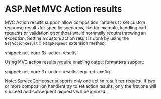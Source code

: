 # ASP.Net MVC Action results

MVC Action results support allow composition handlers to set custom response results for specific scenarios, like for example, handling bad requests or validation error thoat would nornmally require throwing an exception. Setting a custom action result is done by using the `SetActionResult()` `HttpRequest` extension method:

snippet: net-core-3x-action-results

Using MVC action results require enabling output formatters support:

snippet: net-core-3x-action-results-required-config

Note: ServiceComposer supports only one action result per request. If two or more composition handlers try to set action results, only the frst one will succeed and subsequent requests will be ignored.
